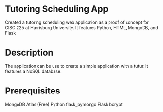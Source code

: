 
# Tutoring Scheduling App 
Created a tutoring scheduling web application as a proof of concept for CISC 225 at Harrisburg University. It features Python, HTML, MongoDB, and Flask 

# Description
The application can be use to create a simple application with a tutur. It features a NoSQL database. 

# Prerequisites
MongoDB Atlas (Free)
Python
flask_pymongo
Flask
bcrypt
